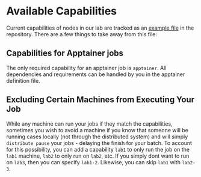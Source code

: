 # Available Capabilities

Current capabilities of nodes in our lab are tracked as an 
[example file](https://github.com/Fluid-Dynamics-Group/distribute/blob/master/static/example-nodes.yaml) 
in the repository. There are a few things to take away from this file:

## Capabilities for Apptainer jobs

The only required capability for an apptainer job is `apptainer`.
All dependencies and requirements can be handled by you in the apptainer definition file.

## Excluding Certain Machines from Executing Your Job

While any machine can run your jobs if they match the capabilities, sometimes you wish to avoid a machine 
if you know that someone will be running cases locally (not through the distributed system) and will simply
`distribute pause` your jobs - delaying the finish for your batch. 
To account for this possibility, you can add a capability `lab1` to only run the job on the `lab1` machine, `lab2` to only
run on `lab2`, etc. If you simply dont want to run on `lab3`, then you can specify `lab1-2`. Likewise, you can skip `lab1` with
`lab2-3`.
